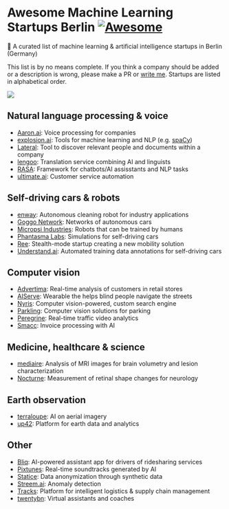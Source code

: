 # Awesome Machine Learning Startups Berlin [![Awesome](https://awesome.re/badge-flat.svg)](https://awesome.re)

🤖 A curated list of machine learning & artificial intelligence startups in Berlin (Germany)

This list is by no means complete. If you think a company should be added or a description is wrong, please make a PR or [write me](johannes.rieke@gmail.com). Startups are listed in alphabetical order. 

![](https://upload.wikimedia.org/wikipedia/commons/e/e1/Silhouette_Berlin.svg)


## Natural language processing & voice

- [Aaron.ai](https://aaron.ai/): Voice processing for companies
- [explosion.ai](https://explosion.ai/): Tools for machine learning and NLP (e.g. [spaCy](https://explosion.ai/software#spacy))
- [Lateral](https://lateral.io/): Tool to discover relevant people and documents within a company
- [lengoo](https://www.lengoo.com/): Translation service combining AI and linguists
- [RASA](https://rasa.com/): Framework for chatbots/AI assisstants and NLP tasks
- [ultimate.ai](https://www.ultimate.ai/): Customer service automation


## Self-driving cars & robots

- [enway](https://enway.ai/): Autonomous cleaning robot for industry applications
- [Goggo Network](https://www.goggo.network/): Networks of autonomous cars
- [Micropsi Industries](https://www.micropsi-industries.com/): Robots that can be trained by humans
- [Phantasma Labs](https://phantasma.global/): Simulations for self-driving cars
- [Ree](https://ree.technology/): Stealth-mode startup creating a new mobility solution
- [Understand.ai](https://understand.ai/): Automated training data annotations for self-driving cars


## Computer vision

- [Advertima](https://advertima.com/): Real-time analysis of customers in retail stores
- [AIServe](https://www.aiserve.co/): Wearable the helps blind people navigate the streets
- [Nyris](https://nyris.io/): Computer vision-powered, custom search engine
- [Parkling](http://www.parkling.eu/): Computer vision solutions for parking
- [Peregrine](https://peregrine.ai/): Real-time traffic video analytics
- [Smacc](https://www.smacc.io/en/): Invoice processing with AI


## Medicine, healthcare & science

- [mediaire](https://mediaire.de/en/home/): Analysis of MRI images for brain volumetry and lesion characterization
- [Nocturne](http://nocturne.one/): Measurement of retinal shape changes for neurology


## Earth observation

- [terraloupe](http://www.terraloupe.com/): AI on aerial imagery
- [up42](https://up42.com/): Platform for earth data and analytics


## Other

- [Bliq](https://bliq.ai/): AI-powered assistant app for drivers of ridesharing services
- [Pixtunes](https://pixtunes.com/): Real-time soundtracks generated by AI
- [Statice](https://www.statice.ai/): Data anonymization through synthetic data
- [Streem.ai](https://streem.ai/): Anomaly detection
- [Tracks](https://www.tracksfortrucks.com/): Platform for intelligent logistics & supply chain management
- [twentybn](https://20bn.com/): Virtual assistants and coaches
